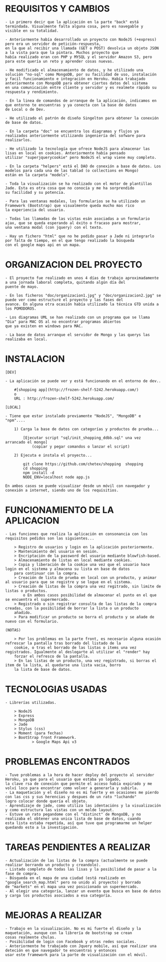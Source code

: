 REQUISITOS Y CAMBIOS
=============================

	- Lo primero decir que la aplicación en la parte "back" está termindada. Visualmente falta alguna cosa, pero es navegable y 
	visible en su totalidad.
	
	- Anteriormente había desarrollado un proyecto con NodeJS (+express) pero era un servidor de petición-respuesta,
	en la que al recibir una llamada (GET o POST) devolvia un objeto JSON a la vista para que la pintara. Muchos proyecto que 
	había realizado eran con PHP y MYSQL y el servidor Amazon S3, pero para este quería un reto y aprender cosas nuevas.
	
	- He modificado el almacenamiento de datos, y he utilizado una solución "no-sql" como MongoDB, por su facilidad de uso, instalación
	y facil funcionamiento e integración en Heroku. Había trabajado anteriormente con MongoDB para obtener ciertos datos del sistema
	en una comunicación entre cliente y servidor y es realmete rápido su respuesta y rendimiento.
	
	- En la linea de comandos de arranque de la aplicación, indicamos en que entorno te encuentras y ya conecta con la base de datos
	de Local o de Dev.
	
	- He utilizado el patrón de diseño Singelton para obtener la conexión de base de datos.
	
	- En la carpeta "doc" se encuentra los diagramas y flujos ya realizados anteriormente utilizando ingeniería del sofware para 
	realizarlos.
	
	- He utilizado la tecnología que ofrece NodeJS para almacenar las lisas en local en cookies. Anteriormente había pensado
	utilizar "superjquerycookie" pero NodeJS el wrap viene muy completo.
	
	- En la carpeta "helpers" está el DAO de conexión a base de datos. Los modelos para cada una de las tablad (o collections en Mongo)
	están en la carpeta "models".
	
	- Toda la visualización se ha realizado con el motor de plantillas Jade. Esta es otra cosa que no conocía y me ha sorprendido
	su facilidad y su potencia.
	
	- Para las ventanas modales, los formularios se ha utilizado un Framework (Bootstrap) que visualmente queda mucho mas rico
	la experiencia del usuario.
	
	- Todas las llamadas de las vistas esán asociadas a un formulario ajax, que se queda esperando al éxito o fracaso para mostrar,
	una ventana modal (con jquery) con el texto.
	
	- Hay un fichero "html" que no he podido pasar a Jade ni integrarlo por falta de tiempo, en el que tengo realizado la búsqueda
	con el google maps api en un mapa.



ORGANIZACION DEL PROYECTO
=============================

	- El proyecto fue realizado en unos 4 días de trabajo aproximadamente a una jornada laboral completa, quitando algún día del
	puente de mayo.
	
	- En los ficheros "doc/organizacion1.jpg" y "doc/organizacion2.jpg" se puede ver como estructuré el proyecto y las fases del 
	avance. En alguna otra ocasión había utilizado la técnica GTD unida a los POMODOROS.
	
	- Los diagramas UML se han realizado con un programa que se llama "Dia" para MAC OS al no encontrar programas abiertos 
	que ya existen en windows para MAC.
	
	- La base de datos arranque el servidor de Mongo y las querys las realizaba en local.


INSTALACION
=============================

	[DEV]
	
	- La aplicación se puede ver y está funcionando en el entorno de dev..
		
		#[shopping app](http://frozen-shelf-5242.herokuapp.com/)
		o
		URL : http://frozen-shelf-5242.herokuapp.com/
		
	[LOCAL]
	
	- Tiene que estar instalado previamente "NodeJS", "MongoDB" e "npm"....
	
		1) Carga la base de datos con categorías y productos de prueba...
		
			[Ejecutar script "sql/init_shopping_ddbb.sql" una vez arrancado el mongo]
				(copiar y pegar comandos o lanzar el script)
				
		2) Ejecuta e instala el proyecto...
			
			git clone https://github.com/chetex/shopping  shopping
			cd shopping
			npm install -d
			NODE_ENV=localhost node app.js
	
	En ambos casos se puede visualizar desde un móvil con navegador y conexión a internet, siendo uno de los requisitios.

FUNCIONAMIENTO DE LA APLICACION
=============================

	- Las funciones que realiza la aplicación en consonancia con los requisitos pedidos son las siguientes...
	
		> Registro de usuarios y login en la aplicación posteriormente.
		> Mantenimiento del usuario en sesión.
		> Encriptación de la password del usuario mediante blowfish-based.
		> Almacenamiento de listas en local mediante cookies.
		> Copia y liberación de la cookie una vez que el usuario hace login en el sistema y almacena su lista en base de datos
		para continuar con la compra.
		> Creación de lista de prueba en local con un producto, y animar al usuario para que se registre y se logue en el sistema.
		> Creación de listas de la compra una vez regitrado, sin limite de listas o productos.
			o En ambos casos posibilidad de almacenar el punto en el que se encuentra el supermercado.
		> Registrado o sin registrar consulta de las listas de la compra creadas, con la posibilidad de borrar la lista o un producto 
		añadido.
		> Para modificar un producto se borra el producto y se añade de nuevo con el formulario.
		
	(NOTAS)
	
		> Por los problemas en la parte front, es necesario alguna ocasión refrescar la pantalla tras borrado del listado de la 
		cookie, o tras el borrado de las listas o items una vez registrados. Igualmente al deslogarte al utilizar el "render" hay
		forzar el refresco de la pantalla.
		> En las listas de un producto, una vez registrado, si borras el item de la lista, al quedarse una lista vacia, borro
		la lista de base de datos.


TECNOLOGIAS USADAS
=============================
	
	- Librerías utilizadas.
	
		> NodeJS
		> Express
		> MongoDB
		> Jade
		> Stylus (css)
		> Moment (para fechas)
		> BootStrap front Framework.
                > Google Maps Api v3


PROBLEMAS ENCONTRADOS
=============================

	- Tuve problemas a la hora de hacer deploy del proyecto al servidor Heroku, ya que para el usuario que estaba yo logado,
	la clave rsa de conexión que permite el acceso había expirado y me volví loco para encontrar como volver a generarla y subirla.
	- La maquetación y el diseño no es mi fuerte y en ocasiones me pierdo con las css y sus herencias y despues de un rato "luchando"
	logro colocar donde quería el objeto.
	- Aprendizaje de jade, como utiliza las identacións y la visualización y como estructura las vistas con un molde layout.
	- Estuve un rato pegandome con el "distinct" de MongoDB, y no realizaba el obtener una unica lista de base de datos, cuando 
	esta lista estaba repetida, así que tuve que programarme un helper quedando esto a la investigación.
	

TAREAS PENDIENTES A REALIZAR
=============================

	- Actualización de las listas de la compra (actualmente se puede realizar borrando un producto y creandolo).
	- Listado completo de todas las lisas y la posibilidad de pasar a la fase de compra.
	- Búsqueda en el mapa de una ciudad (está realizado en "google_search_map.html" pero no unido al proyecto) y borrado
	de "markets" en el mapa una vez posicionado un supermercado.
	- Al elegir una categoría, lanzar un evento que busca en base de datos y carga los productos asociados a esa categoría.


MEJORAS A REALIZAR
=============================

	- Trabajo en la visualización. No es mi fuerte el diseño y la maquetación, aunque con la librería de bootstrap se crean 
	cosas realmente chulas.
	- Posibilidad de login con Facebook y otras redes sociales.
	- Anteriormente he trabajado con Jquery mobile, así que realizar una deteción en que navegador te encuentras y entonces 
	usar este framework para la parte de visualización con el móvil.
	
	
	
	



